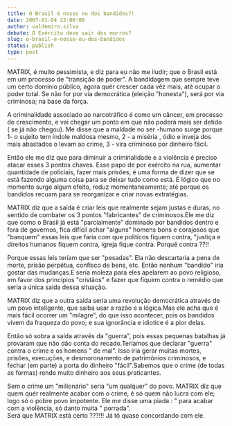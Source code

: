 ```yaml
---
title: O Brasil é nosso ou dos bandidos?!
date: 2007-01-04 22:00:00
author: valdemiro.silva
debate: O Exército deve sair dos morros?
slug: o-brasil-e-nosso-ou-dos-bandidos
status: publish 
type: post
---
```


MATRIX, é muito pessimista, e diz para eu não me iludir; que o Brasil está em um processo de "transição de poder". A bandidagem que sempre teve um certo domínio público, agora quér crescer cada vêz mais, até ocupar o poder total. Se não for por via democrática (eleição "honesta"), será por via criminosa; na base da força.   
  
A criminalidade associado ao narcotráfico é como um câncer, em processo de crescimento, e vai chegar um ponto em que não poderá mais ser detido ( se já não chegou). Me disse que a maldade no ser -humano surge porque 1- o sujeito tem índole maldosa mesmo, 2 - a miséria , ódio e inveja dos mais abastados o levam ao crime, 3 - vira criminoso por dinheiro fácil.  
  
Então ele me diz que para diminuir a criminalidade e a violência é preciso atacar esses 3 pontos chaves. Esse papo de por exército na rua, aumentar quantidade de policiais, fazer mais prisões, é uma forma de dizer que se está fazendo alguma coisa para se deixar tudo como está. É lógico que no momento surge algum efeito, reduz momentaneamente; até porque os bandidos recuam para se reorganizar e criar novas extratégias.   
  
MATRIX diz que a saída é criar leis que realmente sejam justas e duras, no sentido de combater os 3 pontos "fabricantes" de criminosos.Ele me diz que como o Brasil já está "parcialmente" dominado por bandidos dentro e fora de governos, fica difícil achar "alguns" homens bons e corajosos que "banquem" essas leis que faria com que políticos fiquem contra, "justiça e direitos humanos fiquem contra, igreja fique contra. Porquê contra ??!!  
  
Porque essas leis teríam que ser "pesadas". Ela não descartaria a pena de morte, prisão perpétua, confisco de bens, etc. Então nenhum "bandido" iria gostar das mudanças.E seria moleza para eles apelarem ao povo religioso, em favor dos princípios "cristãos" e fazer que fiquem contra o remédio que seria a única saída dessa situação.  
  
MATRIX diz que a outra saída seria uma revolução democrática através de um povo inteligente, que saiba usar a razão e a lógica.Mas ele acha que é mais fácil ocorrer um "milagre", do que isso acontecer, pois os bandidos vivem da fraqueza do povo; e sua ignorância e idiotice é a pior delas.   
  
Então só sobra a saída através da "guerra", pois essas pequenas batalhas já provaram que não dão conta do recado.Teríamos que declarar "guerra" contra o crime e os homens " de mal". Isso iria gerar muitas mortes, prisões, execuções, e desmoronamento de patrimônios criminosos, e fechar (em parte) a porta do dinheiro "fácil".Sabemos que o crime (de todas as formas) rende muito dinheiro aos seus praticantes.   
  
Sem o crime um "milionário" seria "um qualquer" do povo. MATRIX diz que quem quér realmente acabar com o crime, é só quem não lucra com ele; logo só o pobre povo impotente. Ele me disse uma piada : " para acabar com a violência, só danto muita " porrada".  
Será que MATRIX está certo ???!!! Já tô quase concordando com ele.
